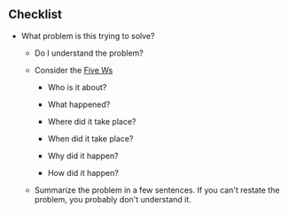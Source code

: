 ## Checklist
* What problem is this trying to solve? 

	* Do I understand the problem? 

    * Consider the [Five Ws](http://en.wikipedia.org/wiki/Five_Ws)

        * Who is it about?
        * What happened?

        * Where did it take place?

        * When did it take place?

        * Why did it happen?

        * How did it happen?

    * Summarize the problem in a few sentences. If you can't restate the problem, you probably don't understand it.
